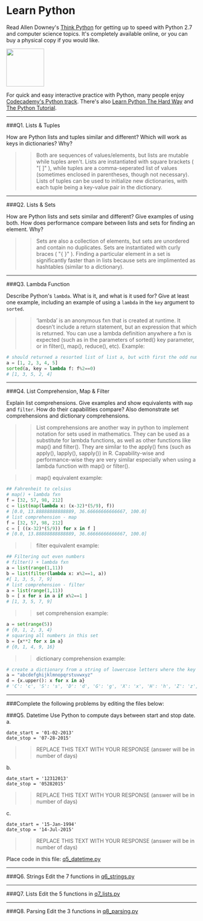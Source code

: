 # Learn Python

Read Allen Downey's [Think Python](http://www.greenteapress.com/thinkpython/) for getting up to speed with Python 2.7 and computer science topics. It's completely available online, or you can buy a physical copy if you would like.

<a href="http://www.greenteapress.com/thinkpython/"><img src="img/think_python.png" style="width: 100px;" target="_blank"></a>

For quick and easy interactive practice with Python, many people enjoy [Codecademy's Python track](http://www.codecademy.com/en/tracks/python). There's also [Learn Python The Hard Way](http://learnpythonthehardway.org/book/) and [The Python Tutorial](https://docs.python.org/2/tutorial/).

---

###Q1. Lists &amp; Tuples

How are Python lists and tuples similar and different? Which will work as keys in dictionaries? Why?

>> Both are sequences of values/elements, but lists are mutable while tuples aren't. Lists are instantiated with square brackets ( "[ ]" ), while tuples are a comma-seperated list of values (sometimes enclosed in parentheses, though not necessary). Lists of tuples can be used to initialize new dictionaries, with each tuple being a key-value pair in the dictionary.

---

###Q2. Lists &amp; Sets

How are Python lists and sets similar and different? Give examples of using both. How does performance compare between lists and sets for finding an element. Why?

>> Sets are also a collection of elements, but sets are unordered and contain no duplicates. Sets are instantiated with curly braces ( "{ }" ). Finding a particular element in a set is significantly faster than in lists because sets are implimented as hashtables (similar to a dictionary).

---

###Q3. Lambda Function

Describe Python's `lambda`. What is it, and what is it used for? Give at least one example, including an example of using a `lambda` in the `key` argument to `sorted`.

>> ‘lambda’ is an anonymous fxn that is created at runtime. It doesn’t include a return statement, but an expression that which is returned. You can use a lambda definition anywhere a fxn is expected (such as in the parameters of sorted() key parameter, or in filter(), map(), reduce(), etc). Example:

```python
# should returned a resorted list of list a, but with first the odd numbers sorted, then the even numbers sorted
a = [1, 2, 3, 4, 5]
sorted(a, key = lambda f: f%2==0)
# [1, 3, 5, 2, 4]
```

---

###Q4. List Comprehension, Map &amp; Filter

Explain list comprehensions. Give examples and show equivalents with `map` and `filter`. How do their capabilities compare? Also demonstrate set comprehensions and dictionary comprehensions.

>> List comprehensions are another way in python to implement notation for sets used in mathematics. They can be used as a substitute for lambda functions, as well as other functions like map() and filter(). They are similar to the apply() fxns (such as apply(), lapply(), sapply()) in R. Capability-wise and performance-wise they are very similar especially when using a lambda function with map() or filter().

>> map() equivalent example:
```python
## Fahrenheit to celsius
# map() + lambda fxn
f = [32, 57, 98, 212]
c = list(map(lambda x: (x-32)*(5/9), f))
# [0.0, 13.88888888888889, 36.66666666666667, 100.0]
# list comprehension - map
f = [32, 57, 98, 212]
c = [ ((x-32)*(5/9)) for x in f ]
# [0.0, 13.88888888888889, 36.66666666666667, 100.0]
```

>> filter equivalent example:
```python
## Filtering out even numbers
# filter() + lambda fxn
a = list(range(1,11))
b = list(filter(lambda x: x%2==1, a))
#[ 1, 3, 5, 7, 9]
# list comprehension - filter
a = list(range(1,11))
b = [ x for x in a if x%2==1 ]
# [1, 3, 5, 7, 9]
```

>> set comprehension example:
```python
a = set(range(5))
# {0, 1, 2, 3, 4}
# squaring all numbers in this set
b = {x**2 for x in a}
# {0, 1, 4, 9, 16}
```

>> dictionary comprehension example:
```python
# create a dictionary from a string of lowercase letters where the key value is the uppercase character and maps to its lowercase chars
a = "abcdefghijklmnopqrstuvwxyz"
d = {x.upper(): x for x in a}
# 'C': 'c', 'S': 's', 'D': 'd', 'G': 'g', 'X': 'x', 'H': 'h', 'Z': 'z', 'T': 't', 'R': 'r', 'Y': 'y', 'O': 'o', 'A': 'a', 'P': 'p', 'I': 'i', 'K': 'k', 'B': 'b', 'U': 'u', 'W': 'w', 'F': 'f', 'E': 'e', 'V': 'v', 'Q': 'q', 'N': 'n', 'J': 'j', 'L': 'l', 'M': 'm'}
```

---

###Complete the following problems by editing the files below:

###Q5. Datetime
Use Python to compute days between start and stop date.   
a.  

```
date_start = '01-02-2013'    
date_stop = '07-28-2015'
```

>> REPLACE THIS TEXT WITH YOUR RESPONSE (answer will be in number of days)

b.  
```
date_start = '12312013'  
date_stop = '05282015'  
```

>> REPLACE THIS TEXT WITH YOUR RESPONSE (answer will be in number of days)

c.  
```
date_start = '15-Jan-1994'      
date_stop = '14-Jul-2015'  
```

>> REPLACE THIS TEXT WITH YOUR RESPONSE  (answer will be in number of days)

Place code in this file: [q5_datetime.py](python/q5_datetime.py)

---

###Q6. Strings
Edit the 7 functions in [q6_strings.py](python/q6_strings.py)

---

###Q7. Lists
Edit the 5 functions in [q7_lists.py](python/q7_lists.py)

---

###Q8. Parsing
Edit the 3 functions in [q8_parsing.py](python/q8_parsing.py)





